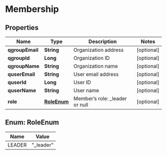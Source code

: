 
# Membership

## Properties
Name | Type | Description | Notes
------------ | ------------- | ------------- | -------------
**qgroupEmail** | **String** | Organization address |  [optional]
**qgroupId** | **Long** | Organization ID |  [optional]
**qgroupName** | **String** | Organization name |  [optional]
**quserEmail** | **String** | User email address |  [optional]
**quserId** | **Long** | User ID |  [optional]
**quserName** | **String** | User name |  [optional]
**role** | [**RoleEnum**](#RoleEnum) | Member’s role: _leader or null |  [optional]


<a name="RoleEnum"></a>
## Enum: RoleEnum
Name | Value
---- | -----
LEADER | &quot;_leader&quot;



